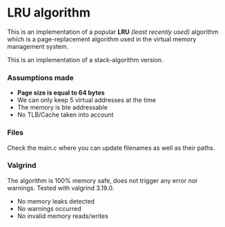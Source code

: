 # LRU algorithm
This is an implementation of a popular
<b>LRU</b> <i>(least recently used)</i> algorithm which is a page-replacement
algorithm used in the virtual memory management system. 

This is an implementation of a stack-algorithm version.

### Assumptions made

- <b>Page size is equal to 64 bytes</b>
- We can only keep 5 virtual addresses at the time
- The memory is bte addressable
- No TLB/Cache taken into account

### Files

Check the main.c where you can update filenames as well as their paths.

### Valgrind

The algorithm is 100% memory safe, does not trigger any error nor warnings. Tested with valgrind 3.19.0.

- No memory leaks detected
- No warnings occurred
- No invalid memory reads/writes

